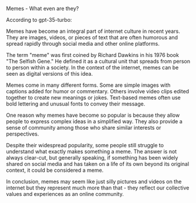 Memes - What even are they?

According to gpt-35-turbo:

Memes have become an integral part of internet culture in recent years. They are images, videos, or pieces of text that are often humorous and spread rapidly through social media and other online platforms.

The term "meme" was first coined by Richard Dawkins in his 1976 book "The Selfish Gene." He defined it as a cultural unit that spreads from person to person within a society. In the context of the internet, memes can be seen as digital versions of this idea.

Memes come in many different forms. Some are simple images with captions added for humor or commentary. Others involve video clips edited together to create new meanings or jokes. Text-based memes often use bold lettering and unusual fonts to convey their message.

One reason why memes have become so popular is because they allow people to express complex ideas in a simplified way. They also provide a sense of community among those who share similar interests or perspectives.

Despite their widespread popularity, some people still struggle to understand what exactly makes something a meme. The answer is not always clear-cut, but generally speaking, if something has been widely shared on social media and has taken on a life of its own beyond its original context, it could be considered a meme.

In conclusion, memes may seem like just silly pictures and videos on the internet but they represent much more than that - they reflect our collective values and experiences as an online community.
